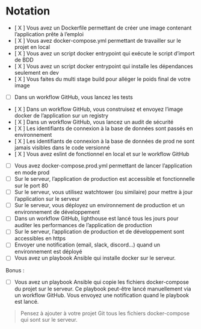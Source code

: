 # Notation

- [ X ] Vous avez un Dockerfile permettant de créer une image contenant l’application prête à l’emploi
- [ X ] Vous avez docker-compose.yml permettant de travailler sur le projet en local
- [ X ] Vous avez un script docker entrypoint qui exécute le script d’import de BDD
- [ X ] Vous avez un script docker entrypoint qui installe les dépendances seulement en dev
- [ X ] Vous faites du multi stage build pour alléger le poids final de votre image

- [ ] Dans un workflow GitHub, vous lancez les tests

- [ X ] Dans un workflow GitHub, vous construisez et envoyez l’image docker de l’application sur un registry
- [ X ] Dans un workflow GitHub, vous lancez un audit de sécurité
- [ X ] Les identifiants de connexion à la base de données sont passés en environnement
- [ X ] Les identifiants de connexion à la base de données de prod ne sont jamais visibles dans le code versionné
- [ X ] Vous avez eslint de fonctionnel en local et sur le workflow GitHub


- [ ] Vous avez docker-compose.prod.yml permettant de lancer l’application en mode prod
- [ ] Sur le serveur, l’application de production est accessible et fonctionnelle sur le port 80
- [ ] Sur le serveur, vous utilisez watchtower (ou similaire) pour mettre à jour l’application sur le serveur
- [ ] Sur le serveur, vous déployez un environnement de production et un environnement de développement
- [ ] Dans un workflow GitHub, lighthouse est lancé tous les jours pour auditer les performances de l’application de production
- [ ] Sur le serveur, l’application de production et de développement sont accessibles en https
- [ ] Envoyer une notification (email, slack, discord...) quand un environnement est déployé
- [ ] Vous avez un playbook Ansible qui installe docker sur le serveur.

Bonus :
- [ ] Vous avez un playbook Ansible qui copie les fichiers docker-compose du projet sur le serveur. 
  Ce playbook peut-être lancé manuellement via un workflow GitHub. 
  Vous envoyez une notification quand le playbook est lancé.

> Pensez à ajouter à votre projet Git tous les fichiers docker-compose qui sont sur le serveur.
